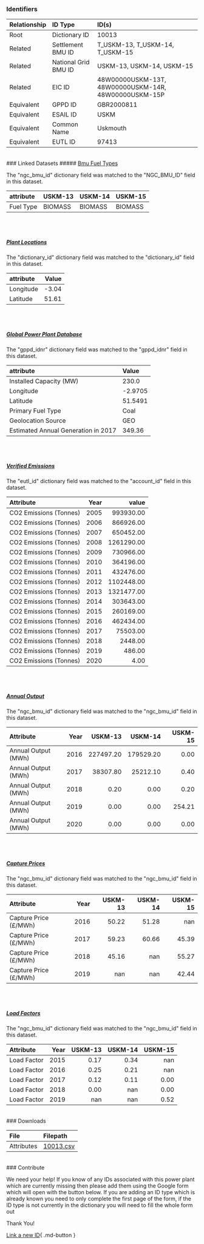 ### Identifiers

| Relationship   | ID Type              | ID(s)                                                |
|:---------------|:---------------------|:-----------------------------------------------------|
| Root           | Dictionary ID        | 10013                                                |
| Related        | Settlement BMU ID    | T_USKM-13, T_USKM-14, T_USKM-15                      |
| Related        | National Grid BMU ID | USKM-13, USKM-14, USKM-15                            |
| Related        | EIC ID               | 48W00000USKM-13T, 48W00000USKM-14R, 48W00000USKM-15P |
| Equivalent     | GPPD ID              | GBR2000811                                           |
| Equivalent     | ESAIL ID             | USKM                                                 |
| Equivalent     | Common Name          | Uskmouth                                             |
| Equivalent     | EUTL ID              | 97413                                                |

<br>
### Linked Datasets
##### <a href="https://osuked.github.io/Power-Station-Dictionary/datasets/bmu-fuel-types">Bmu Fuel Types</a>



The "ngc_bmu_id" dictionary field was matched to the "NGC_BMU_ID" field in this dataset.

| attribute   | USKM-13   | USKM-14   | USKM-15   |
|:------------|:----------|:----------|:----------|
| Fuel Type   | BIOMASS   | BIOMASS   | BIOMASS   |

<br><br>
##### <a href="https://osuked.github.io/Power-Station-Dictionary/datasets/plant-locations">Plant Locations</a>



The "dictionary_id" dictionary field was matched to the "dictionary_id" field in this dataset.

| attribute   |   Value |
|:------------|--------:|
| Longitude   |   -3.04 |
| Latitude    |   51.61 |

<br><br>
##### <a href="https://osuked.github.io/Power-Station-Dictionary/datasets/global-power-plant-database">Global Power Plant Database</a>



The "gppd_idnr" dictionary field was matched to the "gppd_idnr" field in this dataset.

| attribute                           | Value   |
|:------------------------------------|:--------|
| Installed Capacity (MW)             | 230.0   |
| Longitude                           | -2.9705 |
| Latitude                            | 51.5491 |
| Primary Fuel Type                   | Coal    |
| Geolocation Source                  | GEO     |
| Estimated Annual Generation in 2017 | 349.36  |

<br><br>
##### <a href="https://osuked.github.io/Power-Station-Dictionary/datasets/verified-emissions">Verified Emissions</a>



The "eutl_id" dictionary field was matched to the "account_id" field in this dataset.

| Attribute              |   Year |      value |
|:-----------------------|-------:|-----------:|
| CO2 Emissions (Tonnes) |   2005 |  993930.00 |
| CO2 Emissions (Tonnes) |   2006 |  866926.00 |
| CO2 Emissions (Tonnes) |   2007 |  650452.00 |
| CO2 Emissions (Tonnes) |   2008 | 1261290.00 |
| CO2 Emissions (Tonnes) |   2009 |  730966.00 |
| CO2 Emissions (Tonnes) |   2010 |  364196.00 |
| CO2 Emissions (Tonnes) |   2011 |  432476.00 |
| CO2 Emissions (Tonnes) |   2012 | 1102448.00 |
| CO2 Emissions (Tonnes) |   2013 | 1321477.00 |
| CO2 Emissions (Tonnes) |   2014 |  303643.00 |
| CO2 Emissions (Tonnes) |   2015 |  260169.00 |
| CO2 Emissions (Tonnes) |   2016 |  462434.00 |
| CO2 Emissions (Tonnes) |   2017 |   75503.00 |
| CO2 Emissions (Tonnes) |   2018 |    2448.00 |
| CO2 Emissions (Tonnes) |   2019 |     486.00 |
| CO2 Emissions (Tonnes) |   2020 |       4.00 |

<br><br>
##### <a href="https://osuked.github.io/Power-Station-Dictionary/datasets/annual-output">Annual Output</a>



The "ngc_bmu_id" dictionary field was matched to the "ngc_bmu_id" field in this dataset.

| Attribute           |   Year |   USKM-13 |   USKM-14 |   USKM-15 |
|:--------------------|-------:|----------:|----------:|----------:|
| Annual Output (MWh) |   2016 | 227497.20 | 179529.20 |      0.00 |
| Annual Output (MWh) |   2017 |  38307.80 |  25212.10 |      0.40 |
| Annual Output (MWh) |   2018 |      0.20 |      0.00 |      0.20 |
| Annual Output (MWh) |   2019 |      0.00 |      0.00 |    254.21 |
| Annual Output (MWh) |   2020 |      0.00 |      0.00 |      0.00 |

<br><br>
##### <a href="https://osuked.github.io/Power-Station-Dictionary/datasets/capture-prices">Capture Prices</a>



The "ngc_bmu_id" dictionary field was matched to the "ngc_bmu_id" field in this dataset.

| Attribute             |   Year |   USKM-13 |   USKM-14 |   USKM-15 |
|:----------------------|-------:|----------:|----------:|----------:|
| Capture Price (£/MWh) |   2016 |     50.22 |     51.28 |    nan    |
| Capture Price (£/MWh) |   2017 |     59.23 |     60.66 |     45.39 |
| Capture Price (£/MWh) |   2018 |     45.16 |    nan    |     55.27 |
| Capture Price (£/MWh) |   2019 |    nan    |    nan    |     42.44 |

<br><br>
##### <a href="https://osuked.github.io/Power-Station-Dictionary/datasets/load-factors">Load Factors</a>



The "ngc_bmu_id" dictionary field was matched to the "ngc_bmu_id" field in this dataset.

| Attribute   |   Year |   USKM-13 |   USKM-14 |   USKM-15 |
|:------------|-------:|----------:|----------:|----------:|
| Load Factor |   2015 |      0.17 |      0.34 |    nan    |
| Load Factor |   2016 |      0.25 |      0.21 |    nan    |
| Load Factor |   2017 |      0.12 |      0.11 |      0.00 |
| Load Factor |   2018 |      0.00 |    nan    |      0.00 |
| Load Factor |   2019 |    nan    |    nan    |      0.52 |


<br>
### Downloads


| File       | Filepath                                                                              |
|:-----------|:--------------------------------------------------------------------------------------|
| Attributes | [10013.csv](https://osuked.github.io/Power-Station-Dictionary/object_attrs/10013.csv) |


<br>
### Contribute

We need your help! If you know of any IDs associated with this power plant which are currently missing then please add them using the Google form which will open with the button below. If you are adding an ID type which is already known you need to only complete the first page of the form, if the ID type is not currently in the dictionary you will need to fill the whole form out

Thank You!

[Link a new ID](https://docs.google.com/forms/d/e/1FAIpQLSc5jRsQ7NgiLLXbwo9PUdwTQyuqbRwThltG56-o6NVSe7E_nw/viewform?usp=pp_url&entry.251912331=10013){ .md-button }